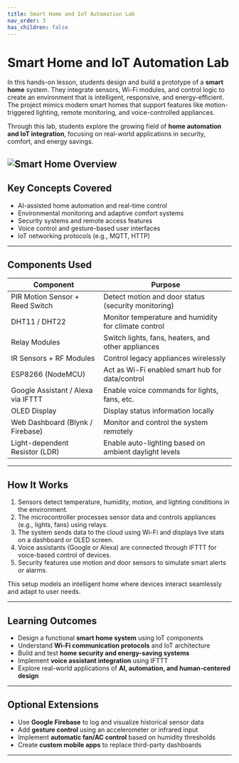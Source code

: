 ```yaml
---
title: Smart Home and IoT Automation Lab
nav_order: 3
has_children: false
---
```


# Smart Home and IoT Automation Lab

In this hands-on lesson, students design and build a prototype of a **smart home** system. They integrate sensors, Wi-Fi modules, and control logic to create an environment that is intelligent, responsive, and energy-efficient. The project mimics modern smart homes that support features like motion-triggered lighting, remote monitoring, and voice-controlled appliances.

Through this lab, students explore the growing field of **home automation and IoT integration**, focusing on real-world applications in security, comfort, and energy savings.

![Smart Home Overview](/Botshare_document/assets/smart-house.png)
---

## Key Concepts Covered

- AI-assisted home automation and real-time control  
- Environmental monitoring and adaptive comfort systems  
- Security systems and remote access features  
- Voice control and gesture-based user interfaces  
- IoT networking protocols (e.g., MQTT, HTTP)

---

## Components Used

| Component                          | Purpose                                                  |
|------------------------------------|-----------------------------------------------------------|
| PIR Motion Sensor + Reed Switch   | Detect motion and door status (security monitoring)       |
| DHT11 / DHT22                     | Monitor temperature and humidity for climate control      |
| Relay Modules                     | Switch lights, fans, heaters, and other appliances        |
| IR Sensors + RF Modules           | Control legacy appliances wirelessly                      |
| ESP8266 (NodeMCU)                 | Act as Wi-Fi enabled smart hub for data/control           |
| Google Assistant / Alexa via IFTTT| Enable voice commands for lights, fans, etc.              |
| OLED Display                      | Display status information locally                        |
| Web Dashboard (Blynk / Firebase)  | Monitor and control the system remotely                   |
| Light-dependent Resistor (LDR)    | Enable auto-lighting based on ambient daylight levels     |

---

## How It Works

1. Sensors detect temperature, humidity, motion, and lighting conditions in the environment.  
2. The microcontroller processes sensor data and controls appliances (e.g., lights, fans) using relays.  
3. The system sends data to the cloud using Wi-Fi and displays live stats on a dashboard or OLED screen.  
4. Voice assistants (Google or Alexa) are connected through IFTTT for voice-based control of devices.  
5. Security features use motion and door sensors to simulate smart alerts or alarms.

This setup models an intelligent home where devices interact seamlessly and adapt to user needs.

---

## Learning Outcomes

- Design a functional **smart home system** using IoT components  
- Understand **Wi-Fi communication protocols** and IoT architecture  
- Build and test **home security and energy-saving systems**  
- Implement **voice assistant integration** using IFTTT  
- Explore real-world applications of **AI, automation, and human-centered design**

---

## Optional Extensions

- Use **Google Firebase** to log and visualize historical sensor data  
- Add **gesture control** using an accelerometer or infrared input  
- Implement **automatic fan/AC control** based on humidity thresholds  
- Create **custom mobile apps** to replace third-party dashboards

---



